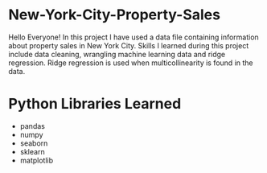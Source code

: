 # New-York-City-Property-Sales

Hello Everyone! In this project I have used a data file containing information about property sales in New York City. Skills I learned during this project include data cleaning, wrangling machine learning data and ridge regression. Ridge regression is used when multicollinearity is found in the data. 

# Python Libraries Learned
- pandas
- numpy 
- seaborn
- sklearn
- matplotlib
